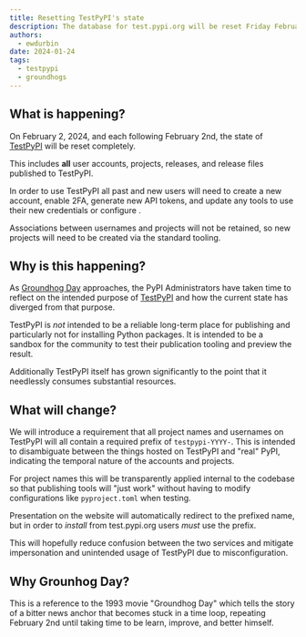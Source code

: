 ```yaml
---
title: Resetting TestPyPI's state
description: The database for test.pypi.org will be reset Friday February 2, 2024.
authors:
  - ewdurbin
date: 2024-01-24
tags:
  - testpypi
  - groundhogs
---
```


## What is happening?

On February 2, 2024, and each following February 2nd,
the state of [TestPyPI](https://test.pypi.org) will be reset completely.

This includes **all** user accounts, projects, releases, and release files
published to TestPyPI.

In order to use TestPyPI all past and new users will need to
create a new account, enable 2FA, generate new API tokens,
and update any tools to use their new credentials
or configure []().

Associations between usernames and projects will not be retained,
so new projects will need to be created via the standard tooling.

## Why is this happening?

As [Groundhog Day](https://en.wikipedia.org/wiki/Groundhog_Day) approaches,
the PyPI Administrators have taken time to reflect on the intended purpose of
[TestPyPI](https://test.pypi.org) and how the current state has diverged
from that purpose.

<!-- more -->

TestPyPI is _not_ intended to be a reliable long-term place for publishing
and particularly not for installing Python packages. It is intended to be a
sandbox for the community to test their publication tooling and preview the
result.

Additionally TestPyPI itself has grown significantly to the point that it
needlessly consumes substantial resources.

## What will change?

We will introduce a requirement that all project names and usernames
on TestPyPI will all contain a required prefix of `testpypi-YYYY-`.
This is intended to disambiguate between the things hosted on TestPyPI
and "real" PyPI, indicating the temporal nature of the accounts and projects.

For project names this will be transparently applied internal to the codebase
so that publishing tools will "just work"
without having to modify configurations like `pyproject.toml` when testing.

Presentation on the website will automatically redirect to the prefixed
name, but in order to _install_ from test.pypi.org users _must_ use the prefix.

This will hopefully reduce confusion between the two services and mitigate
impersonation and unintended usage of TestPyPI due to misconfiguration.

## Why Grounhog Day?

This is a reference to the 1993 movie "Groundhog Day" which tells the story of
a bitter news anchor that becomes stuck in a time loop, repeating February 2nd
until taking time to be learn, improve, and better himself.
